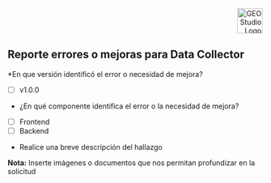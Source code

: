 <p align="right">
  <a href="http://geostudio.com.co/" target="_blank"><img src="https://nestjs.com/img/logo_text.svg" width="50" alt="GEO Studio Logo" /></a>
  </p>

  ## Reporte errores o mejoras para Data Collector

*En que versión identificó el error o necesidad de mejora?

- [ ] v1.0.0

* ¿En qué componente identifica el error o la necesidad de mejora?

- [ ] Frontend
- [ ] Backend

* Realice una breve descripción del hallazgo





**Nota:** Inserte imágenes o documentos que nos permitan profundizar en la solicitud
